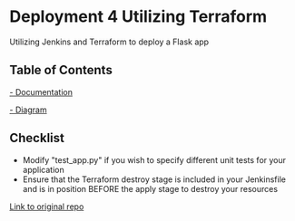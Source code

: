 # Deployment 4 Utilizing Terraform
<p>
Utilizing Jenkins and Terraform to deploy a Flask app
</p>

## Table of Contents

<a href="https://github.com/AdreReyes/Terraform_Deployment4/blob/main/Documentation.md"> - Documentation </a>

<a href="https://github.com/AdreReyes/Terraform_Deployment4/blob/main/Diagram_4.png"> - Diagram </a>

## Checklist
- Modify "test_app.py" if you wish to specify different unit tests for your application
- Ensure that the Terraform destroy stage is included in your Jenkinsfile and is in position BEFORE the apply stage to destroy your resources
  
<a href="https://github.com/kura-labs-org/kuralabs_deployment_4">Link to original repo</a>

